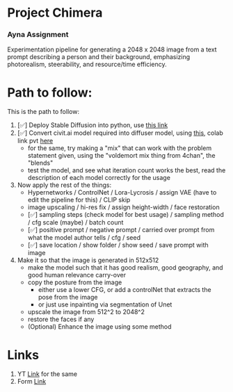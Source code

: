 # Project Chimera
### Ayna Assignment

</hr>

Experimentation pipeline for generating a 2048 x 2048 image from a text prompt describing a person and their background, emphasizing photorealism, steerability, and resource/time efficiency.


# Path to follow:

This is the path to follow:

1. [✅] Deploy Stable Diffusion into python, use [this link](https://medium.com/@natsunoyuki/using-civitai-models-with-diffusers-package-45e0c475a67e)
2. [✅] Convert civit.ai model required into diffuser model, using [this](https://github.com/huggingface/diffusers/blob/main/scripts/convert_original_stable_diffusion_to_diffusers.py), colab link pvt [here](https://colab.research.google.com/drive/1f8S3fCM9iDL7sk2Ny6gdvEiMs9-oO523#scrollTo=3NnPOMAqAABv)
    - for the same, try making a "mix" that can work with the problem statement given, using the "voldemort mix thing from 4chan", the "blends"
    - test the model, and see what iteration count works the best, read the description of each model correctly for the usage
3. Now apply the rest of the things:
    - Hypernetworks / ControlNet / Lora-Lycrosis / assign VAE (have to edit the pipeline for this) / CLIP skip
    - image upscaling / hi-res fix / assign height-width / face restoration
    - [✅] sampling steps (check model for best usage) / sampling method / cfg scale (maybe) / batch count
    - [✅] positive prompt / negative prompt / carried over prompt from what the model author tells / cfg / seed
    - [✅] save location / show folder / show seed / save prompt with image
4. Make it so that the image is generated in 512x512
    - make the model such that it has good realism, good geography, and good human relevance carry-over
    - copy the posture from the image
      - either use a lower CFG, or add a controlNet that extracts the pose from the image
      - or just use inpainting via segmentation of Unet
    - upscale the image from 512^2 to 2048^2
    - restore the faces if any
    - (Optional) Enhance the image using some method

# Links

1. YT [Link](https://www.youtube.com/watch?v=mZjrfN1SXXs) for the same
2. Form [Link](https://docs.google.com/forms/d/e/1FAIpQLSddT4uqrG3XJ6UnI_FScmG5N9TFLUFY0Ud4tMfLr_g6HnmZQg/viewform?pli=1)
